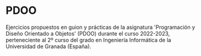 # PDOO
Ejercicios propuestos en guion y prácticas de la asignatura 'Programación y Diseño Orientado a Objetos' (PDOO) durante el curso 2022-2023, perteneciente al 2º curso del grado en Ingeniería Informática de la Universidad de Granada (España).
